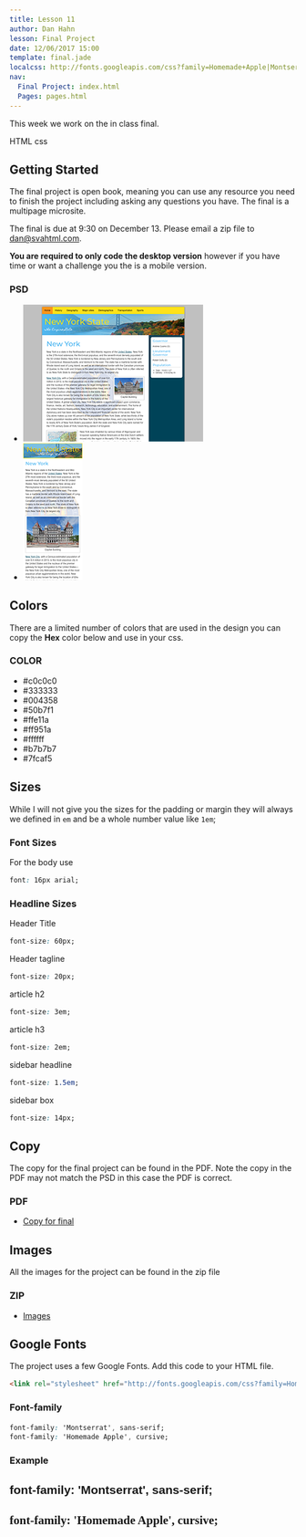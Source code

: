 ```yaml
---
title: Lesson 11
author: Dan Hahn
lesson: Final Project
date: 12/06/2017 15:00
template: final.jade
localcss: http://fonts.googleapis.com/css?family=Homemade+Apple|Montserrat
nav:
  Final Project: index.html
  Pages: pages.html  
---
```


This week we work on the in class final.  <div><span class="label label-default html"><i class="fa fa-html5"></i>HTML</span> <span class="label label-default css"><i class="fa fa-css3"></i>css</span></div>

<span class="more"></span>

## Getting Started

The final project is open book, meaning you can use any resource you need to finish the project including asking any questions you have.  The final is a multipage microsite.  

The final is due at 9:30 on December 13.  Please email a zip file to dan@svahtml.com.

**You are required to only code the desktop version** however if you have time or want a challenge you the is a mobile version.  

### PSD

* [![](desktop-sm.png)](desktop.psd)
* [![](mobile-sm.png)](mobile.psd)

## Colors

There are a limited number of colors that are used in the design you can copy the **Hex** color below and use in your css.

### COLOR

* \#c0c0c0
* \#333333
* \#004358
* \#50b7f1
* \#ffe11a
* \#ff951a
* \#ffffff
* \#b7b7b7
* \#7fcaf5

## Sizes

While I will not give you the sizes for the padding or margin they will always we defined in `em` and be a whole number value like `1em`;

### Font Sizes

For the body use
```css
font: 16px arial;
```

### Headline Sizes

Header Title
```css
font-size: 60px;
```
Header tagline

```css
font-size: 20px;
```

article h2
```css
font-size: 3em;
```

article h3
```css
font-size: 2em;
```

sidebar headline
```css
font-size: 1.5em;
```

sidebar box
```css
font-size: 14px;
```

## Copy

The copy for the final project can be found in the PDF.  Note the copy in the PDF may not match the PSD in this case the PDF is correct.

### PDF

* [Copy for final](final-content.pdf)

## Images

All the images for the project can be found in the zip file

### ZIP

* [Images](images.zip)

## Google Fonts

The project uses a few Google Fonts.  Add this code to your HTML file.

```html
<link rel="stylesheet" href="http://fonts.googleapis.com/css?family=Homemade+Apple|Montserrat">
```

### Font-family

```css
font-family: 'Montserrat', sans-serif;
font-family: 'Homemade Apple', cursive;
```

### Example

<h2 style="font-family: 'Montserrat', sans-serif">font-family: 'Montserrat', sans-serif;</h2>

<h2 style="font-family: 'Homemade Apple', cursive">font-family: 'Homemade Apple', cursive;</h2>
